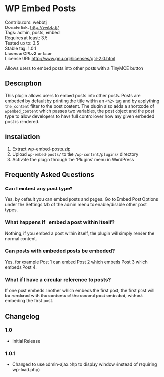 # WP Embed Posts #
Contributors: webbtj  
Donate link: http://webb.tj/  
Tags: admin, posts, embed  
Requires at least: 3.5  
Tested up to: 3.5  
Stable tag: 1.0.1  
License: GPLv2 or later  
License URI: http://www.gnu.org/licenses/gpl-2.0.html  


Allows users to embed posts into other posts with a TinyMCE button

## Description ##

This plugin allows users to embed posts into other posts. Posts are embeded by default by printing the title
within an `<h2>` tag and by applything `the_content` filter to the post content. The plugin also adds a shortcode
of `wpembed_content` which passes two variables, the post object and the post type to allow developers to have
full control over how any given embeded post is rendered.

## Installation ##

1. Extract wp-embed-posts.zip
2. Upload `wp-embed-posts/` to the `/wp-content/plugins/` directory
3. Activate the plugin through the 'Plugins' menu in WordPress

## Frequently Asked Questions ##

### Can I embed any post type? ###

Yes, by default you can embed posts and pages. Go to Embed Post Options under the Settings tab of the admin menu to enable/disable other post types.

### What happens if I embed a post within itself? ###

Nothing, if you embed a post within itself, the plugin will simply render the normal content.

### Can posts with embeded posts be embeded? ###

Yes, for example Post 1 can embed Post 2 which embeds Post 3 which embeds Post 4.

### What if I have a circular reference to posts? ###

If one post embeds another which embeds the first post, the first post will be rendered with the contents of the second post embeded, without embeding the first post.

## Changelog ##

### 1.0 ###
* Initial Release

### 1.0.1 ###
* Changed to use admin-ajax.php to display window (instead of requiring wp-load.php)